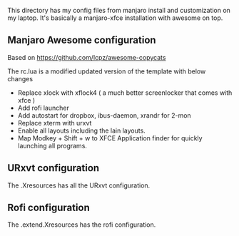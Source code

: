 This directory has my config files from manjaro install and customization on my laptop. It's basically a manjaro-xfce installation with awesome on top.

## Manjaro Awesome configuration

Based on https://github.com/lcpz/awesome-copycats

The rc.lua is a modified updated version of the template with below changes
- Replace xlock with xflock4 ( a much better screenlocker that comes with xfce )
- Add rofi launcher
- Add autostart for dropbox, ibus-daemon, xrandr for 2-mon
- Replace xterm with urxvt
- Enable all layouts including the lain layouts.
- Map Modkey + Shift + w to XFCE Application finder for quickly launching all programs.

## URxvt configuration
The .Xresources has all the URxvt configuration.

## Rofi configuration
The .extend.Xresources has the rofi configuration.


